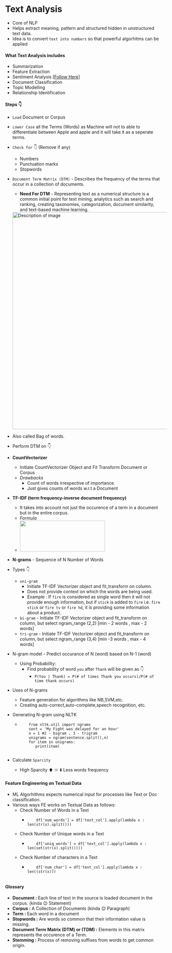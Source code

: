 
# Text Analysis

- Core of NLP
- Helps extract meaning, pattern and structured hidden in unstructured text data.
- Idea is to convert `text into numbers` so that powerful algorhitms can be applied

#### What Text Analysis includes
- Summarization
- Feature Extraction
- Sentiment Analysis [[Follow Here](https://github.com/MominAhmedShaikh/Natural-Language-Processing/tree/main/Text%20Classification/Sentiment%20Analysis)]
- Document Classification
- Topic Modelling
- Relationship Identification

#### Steps :point_down:

- `Load` Document or Corpus
- `Lower Case` all the Terms (Words) as Machine will not to able to differentiate between Apple and apple and it will take it as a seperate terms.
- `Check for` :point_down: (Remove if any)
  - Numbers
  - Punctuation marks
  - Stopwords 
- `Document Term Matrix (DTM)` - Describes the frequency of the terms that occur in a collection of documents.
  - **Need For DTM** - Representing text as a numerical structure is a common initial point for text mining, analytics such as search and ranking, creating taxonomies, categorization, document similarity, and text-based machine learning.
  
  <div style="width: 500px; margin: auto">
  <img src="https://www.mzes.uni-mannheim.de/socialsciencedatalab/article/advancing-text-mining/figures/dfm.png" align='center' alt="Description of image" width="700">
</div>

  - Also called Bag of words.
  - Perform DTM on :point_down:
  - **CountVectorizer**
       - Initiate CountVectorizer Object and Fit Transform Document or Corpus
       - *Drawbacks* 
         - Count of words irrespective of importance.
         - Just gives counts of words w.r.t a Document

  - **TF-IDF (term frequency-inverse document frequency)**
     - It takes into account not just the occurence of a term in a document but in the entire corpus.
     - *Formula*
     - <img src = 'https://miro.medium.com/max/816/1*1pTLnoOPJKKcKIcRi3q0WA.jpeg' width="275" height="100"/>
  - **N-grams** - Sequence of N Number of Words
  - Types 👇
       - `uni-gram` 
         - Initiate TF-IDF Vectorizer object and fit_transform on column.
         - Does not provide context on which the words are being used.
         - Example : If `fire` is considered as single word then it will not provide enough information, but if  `stick` is added to `fire` i.e. `fire stick` or `fire tv` or `fire hd`, it is providing some information about a product.
       - `bi-gram` - Initiate TF-IDF Vectorizer object and fit_transform on column, but select ngram_range (2,2) [min - 2 words , max - 2 words] 
       - `tri-gram` - Initiate TF-IDF Vectorizer object and fit_transform on column, but select ngram_range (3,4) [min -3 words , max - 4 words]
  - N-gram model - Predict occurance of N (word) based on N-1 (word)
       - Using Probability:
          - Find probability of word `you` after `Thank` will be given as 👇
              - `P(You | Thank) = P(# of times Thank you occurs)/P(# of time thank occurs)` 
  - Uses of N-grams
       - Feature generation for algorithms like NB,SVM,etc.
       - Creating auto-correct,auto-complete,speech recognition, etc.
  - Generating N-gram using NLTK
       - ```python3
             from nltk.util import ngrams
             sent = 'My Fight was delayed for an hour'
             n = 1 #2 - bigram , 3 - trigram
             unigrams = ngram(sentence.split(),n)
             for item in unigrams:
                print(item)
  
- Calculate `Sparcity`
  - High Sparcity :arrow_up: :infinity: :arrow_down: Less words frequency 
  
  
  
#### Feature Engineering on Textual Data
- ML Algorhithms expects numerical input for processes like Text or Doc classification.
- Various ways FE works on Textual Data as follows:
  - Check Number of Words in a Text
    - ```python3 
          df['num_words'] = df['text_col'].apply(lambda x : len(str(x).split()))
  - Check Number of Unique words in a Text
    - ```python3
          df['uniq_words'] = df['text_col'].apply(lambda x : len(set(str(x).split())))
  - Check Number of characters in a Text
    - ```python3
          df['num_char'] = df['text_col'].apply(lambda x : len((str(x)))
  

#### Glossary
- **Document :** Each line of text in the source is loaded document in the corpus. (kinda :wink: Statement)
- **Corpus :**  A Collection of Documents (kinda :wink: Paragraph)
- **Term :** Each word in a document 
- **Stopwords :** Are words so common that their information value is missing.
- **Document Term Matrix (DTM) or (TDM) :** Elements in this matrix represents the occurence of a Term.
- **Stemming :** Process of removing suffixes from words to get common origin.

